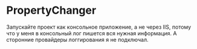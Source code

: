# PropertyChanger
Запускайте проект как консольное приложение, а не через IIS, потому что у меня в консольный лог пишется вся нужная информация. А сторонние провайдеры логгирования я не подключал.
